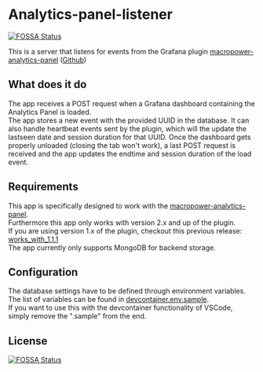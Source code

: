 # Analytics-panel-listener
[![FOSSA Status](https://app.fossa.com/api/projects/git%2Bgithub.com%2Fjtommi%2Fanalytics-panel-listener.svg?type=shield)](https://app.fossa.com/projects/git%2Bgithub.com%2Fjtommi%2Fanalytics-panel-listener?ref=badge_shield)


This is a server that listens for events from the Grafana plugin [macropower-analytics-panel](https://grafana.com/grafana/plugins/macropower-analytics-panel?src=tw) ([Github](https://github.com/MacroPower/macropower-analytics-panel))

## What does it do

The app receives a POST request when a Grafana dashboard containing the Analytics Panel is loaded.  
The app stores a new event with the provided UUID in the database.
It can also handle heartbeat events sent by the plugin, which will the update the lastseen date and session duration for that UUID.
Once the dashboard gets properly unloaded (closing the tab won't work), a last POST request is received and the app updates the endtime and session duration of the load event.

## Requirements

This app is specifically designed to work with the [macropower-analytics-panel](https://grafana.com/grafana/plugins/macropower-analytics-panel?src=tw).  
Furthermore this app only works with version 2.x and up of the plugin.  
If you are using version 1.x of the plugin, checkout this previous release: [works_with_1.1.1](https://github.com/jtommi/analytics-panel-listener/releases/tag/works_with_1.1.1)  
The app currently only supports MongoDB for backend storage.

## Configuration

The database settings have to be defined through environment variables.  
The list of variables can be found in [devcontainer.env.sample](.devcontainer/devcontainer.env.sample).  
If you want to use this with the devcontainer functionality of VSCode, simply remove the ".sample" from the end.  


## License
[![FOSSA Status](https://app.fossa.com/api/projects/git%2Bgithub.com%2Fjtommi%2Fanalytics-panel-listener.svg?type=large)](https://app.fossa.com/projects/git%2Bgithub.com%2Fjtommi%2Fanalytics-panel-listener?ref=badge_large)